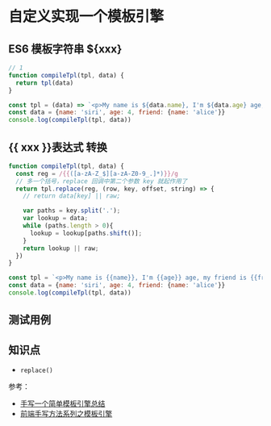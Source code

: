 # 自定义实现一个模板引擎

## ES6 模板字符串 ${xxx}

```js
// 1
function compileTpl(tpl, data) {
  return tpl(data)
}

const tpl = (data) => `<p>My name is ${data.name}, I'm ${data.age} age, my friend is ${data.friend.name}</p>`
const data = {name: 'siri', age: 4, friend: {name: 'alice'}}
console.log(compileTpl(tpl, data))
```

## {{ xxx }}表达式 转换

```js
function compileTpl(tpl, data) {
  const reg = /{{([a-zA-Z_$][a-zA-Z0-9_.]*)}}/g
  // 多一个括号，replace 回调中第二个参数 key 就起作用了
  return tpl.replace(reg, (row, key, offset, string) => {
    // return data[key] || raw;

    var paths = key.split('.');
    var lookup = data;
    while (paths.length > 0){
      lookup = lookup[paths.shift()];
    }
    return lookup || raw;
  })
}

const tpl = `<p>My name is {{name}}, I'm {{age}} age, my friend is {{friend.name}}</p>`
const data = {name: 'siri', age: 4, friend: {name: 'alice'}}
console.log(compileTpl(tpl, data))
```

## 测试用例

## 知识点

- `replace()`

参考：

- [手写一个简单模板引擎总结](https://www.jianshu.com/p/c192cc7f3c0f)
- [前端手写方法系列之模板引擎](https://juejin.cn/post/6885974740519878664)
